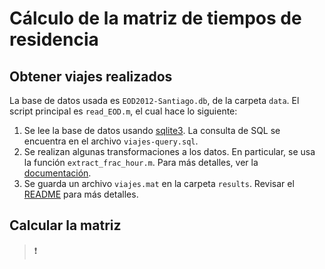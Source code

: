 # Cálculo de la matriz de tiempos de residencia

## Obtener viajes realizados
La base de datos usada es `EOD2012-Santiago.db`, de la carpeta `data`. El script principal es `read_EOD.m`, el cual hace lo siguiente:
1. Se lee la base de datos usando [sqlite3](https://www.mathworks.com/matlabcentral/fileexchange/68298-sqlite3). La consulta de SQL se encuentra en el archivo `viajes-query.sql`. 
2. Se realizan algunas transformaciones a los datos. En particular, se usa la función `extract_frac_hour.m`. Para más detalles, ver la [documentación](../../doc/read_EOD.html).
3. Se guarda un archivo `viajes.mat` en la carpeta `results`. Revisar el [README](../../results/README.md) para más detalles.

## Calcular la matriz
> :exclamation: 